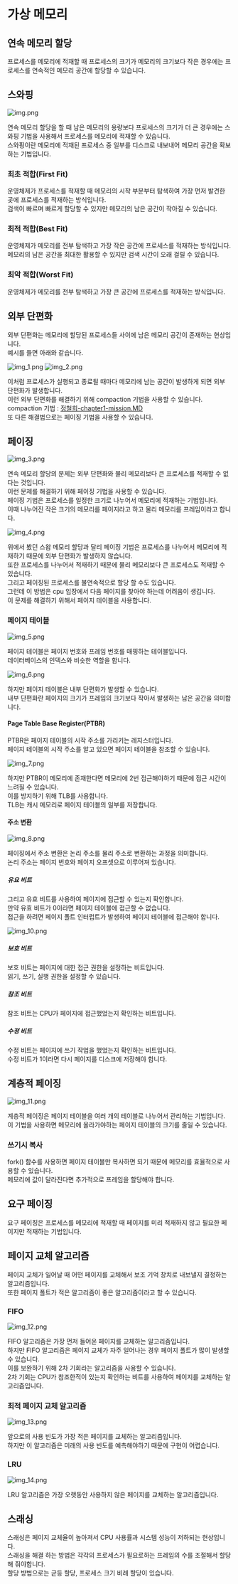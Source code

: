 # 가상 메모리

## 연속 메모리 할당
프로세스를 메모리에 적재할 때 프로세스의 크기가 메모리의 크기보다 작은 경우에는 프로세스를 연속적인 메모리 공간에 할당할 수 있습니다.  

## 스와핑 
![img.png](../image/정철희-image1.png)

연속 메모리 할당을 할 때 남은 메모리의 용량보다 프로세스의 크기가 더 큰 경우에는 스와핑 기법을 사용해서 프로세스를 메모리에 적재할 수 있습니다.  
스와핑이란 메모리에 적재된 프로세스 중 일부를 디스크로 내보내어 메모리 공간을 확보하는 기법입니다.  

### 최초 적합(First Fit)
운영체제가 프로세스를 적재할 때 메모리의 시작 부분부터 탐색하여 가장 먼저 발견한 곳에 프로세스를 적재하는 방식입니다.  
검색이 빠르며 빠르게 할당할 수 있지만 메모리의 남은 공간이 작아질 수 있습니다.  

### 최적 적합(Best Fit)
운영체제가 메모리를 전부 탐색하고 가장 작은 공간에 프로세스를 적재하는 방식입니다.  
메모리의 남은 공간을 최대한 활용할 수 있지만 검색 시간이 오래 걸릴 수 있습니다.  

### 최악 적합(Worst Fit)
운영체제가 메모리를 전부 탐색하고 가장 큰 공간에 프로세스를 적재하는 방식입니다.

## 외부 단편화
외부 단편화는 메모리에 할당된 프로세스들 사이에 남은 메모리 공간이 존재하는 현상입니다.  
예시를 들면 아래와 같습니다.

![img_1.png](../image/정철희-image2.png)   ![img_2.png](../image/정철희-image3.png)

이처럼 프로세스가 실행되고 종료될 때마다 메모리에 남는 공간이 발생하게 되면 외부 단편화가 발생합니다.  
이런 외부 단편화를 해결하기 위해 compaction 기법을 사용할 수 있습니다.  
compaction 기법 : [정철희-chapter1-mission.MD](..%2F..%2Fchapter01%2Fmission%2F%EC%A0%95%EC%B2%A0%ED%9D%AC-chapter1-mission.MD)  
또 다른 해결법으로는 페이징 기법을 사용할 수 있습니다.  

## 페이징
![img_3.png](../image/정철희-image4.png)

연속 메모리 할당의 문제는 외부 단편화와 물리 메모리보다 큰 프로세스를 적재할 수 없다는 것입니다.  
이런 문제를 해결하기 위해 페이징 기법을 사용할 수 있습니다.  
페이징 기법은 프로세스를 일정한 크기로 나누어서 메모리에 적재하는 기법입니다.  
이때 나누어진 작은 크기의 메모리를 페이지라고 하고 물리 메모리를 프레임이라고 합니다.  

![img_4.png](../image/정철희-image5.png)

위에서 봤던 스왑 메모리 할당과 달리 페이징 기법은 프로세스를 나누어서 메모리에 적재하기 때문에 외부 단편화가 발생하지 않습니다.  
또한 프로세스를 나누어서 적재하기 때문에 물리 메모리보다 큰 프로세스도 적재할 수 있습니다.  
그리고 페이징된 프로세스를 불연속적으로 할당 할 수도 있습니다.  
그런데 이 방법은 cpu 입장에서 다음 페이지를 찾아야 하는데 어려움이 생깁니다.  
이 문제를 해결하기 위해서 페이지 테이블을 사용합니다.  

### 페이지 테이블
![img_5.png](../image/정철희-image6.png)

페이지 테이블은 페이지 번호와 프레임 번호를 매핑하는 테이블입니다.  
데이터베이스의 인덱스와 비슷한 역할을 합니다.  

![img_6.png](../image/정철희-image7.png)

하지만 페이지 테이블은 내부 단편화가 발생할 수 있습니다.  
내부 단편화란 페이지의 크기가 프레임의 크기보다 작아서 발생하는 남은 공간을 의미합니다.  

#### Page Table Base Register(PTBR)
PTBR은 페이지 테이블의 시작 주소를 가리키는 레지스터입니다.  
페이지 테이블의 시작 주소를 알고 있으면 페이지 테이블을 참조할 수 있습니다.  

![img_7.png](../image/정철희-image8.png)

하지만 PTBR이 메모리에 존재한다면 메모리에 2번 접근해야하기 때문에 접근 시간이 느려질 수 있습니다.  
이를 방지하기 위해 TLB를 사용합니다.  
TLB는 캐시 메모리로 페이지 테이블의 일부를 저장합니다.  

#### 주소 변환
![img_8.png](../image/정철희-image9.png)

페이징에서 주소 변환은 논리 주소를 물리 주소로 변환하는 과정을 의미합니다.  
논리 주소는 페이지 번호와 페이지 오프셋으로 이루어져 있습니다.  

##### 유요 비트
그리고 유효 비트를 사용하여 페이지에 접근할 수 있는지 확인합니다.  
만약 유효 비트가 0이라면 페이지 테이블에 접근할 수 없습니다.  
접근을 하려면 페이지 폴트 인터럽트가 발생하여 페이지 테이블에 접근해야 합니다.  

![img_10.png](../image/정철희-image11.png)

##### 보호 비트 
보호 비트는 페이지에 대한 접근 권한을 설정하는 비트입니다.   
읽기, 쓰기, 실행 권한을 설정할 수 있습니다.   

##### 참조 비트
참조 비트는 CPU가 페이지에 접근했었는지 확인하는 비트입니다.  

##### 수정 비트
수정 비트는 페이지에 쓰기 작업을 했었는지 확인하는 비트입니다.  
수정 비트가 1이라면 다시 페이지를 디스크에 저장해야 합니다.  

## 계층적 페이징
![img_11.png](../image/정철희-image12.png)

계층적 페이징은 페이지 테이블을 여러 개의 테이블로 나누어서 관리하는 기법입니다.  
이 기법을 사용하면 메모리에 올라가야하는 페이지 테이블의 크기를 줄일 수 있습니다.

### 쓰기시 복사 
fork() 함수를 사용하면 페이지 테이블만 복사하면 되기 때문에 메모리를 효율적으로 사용할 수 있습니다.    
메모리에 값이 달라진다면 추가적으로 프레임을 할당해야 합니다.  

## 요구 페이징
요구 페이징은 프로세스를 메모리에 적재할 때 페이지를 미리 적재하지 않고 필요한 페이지만 적재하는 기법입니다.  

## 페이지 교체 알고리즘
페이지 교체가 일어날 때 어떤 페이지를 교체해서 보조 기억 창치로 내보낼지 결정하는 알고리즘입니다.  
또한 페이지 폴트가 적은 알고리즘이 좋은 알고리즘이라고 할 수 있습니다.  

### FIFO
![img_12.png](../image/정철희-image13.png)

FIFO 알고리즘은 가장 먼저 들어온 페이지를 교체하는 알고리즘입니다.  
하지만 FIFO 알고리즘은 페이지 교체가 자주 일어나는 경우 페이지 폴트가 많이 발생할 수 있습니다.  
이를 보완하기 위해 2차 기회라는 알고리즘을 사용할 수 있습니다.  
2차 기회는 CPU가 참조한적이 있는지 확인하는 비트를 사용하여 페이지를 교체하는 알고리즘입니다.  

### 최적 페이지 교체 알고리즘
![img_13.png](../image/정철희-image14.png)

앞으로의 사용 빈도가 가장 적은 페이지를 교체하는 알고리즘입니다.  
하지만 이 알고리즘은 미래의 사용 빈도를 예측해야하기 때문에 구현이 어렵습니다.  

### LRU
![img_14.png](../image/정철희-image15.png)

LRU 알고리즘은 가장 오랫동안 사용하지 않은 페이지를 교체하는 알고리즘입니다.  

## 스래싱
스래싱은 페이지 교체율이 높아져서 CPU 사용률과 시스템 성능이 저하되는 현상입니다.  
스래싱을 해결 하는 방법은 각각의 프로세스가 필요로하는 프레임의 수를 조절해서 할당해 줘야합니다.  
할당 방법으로는 균등 할당, 프로세스 크기 비례 할당이 있습니다.  
